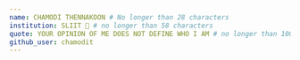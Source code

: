 ```yaml
---
name: CHAMODI THENNAKOON # No longer than 28 characters
institution: SLIIT 🚩 # no longer than 58 characters
quote: YOUR OPINION OF ME DOES NOT DEFINE WHO I AM # no longer than 100 characters, avoid using quotes(") to guarantee the format remains the same.
github_user: chamodit
---
```

